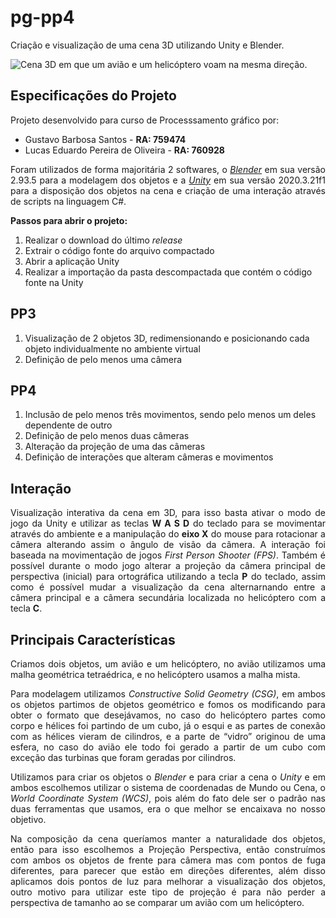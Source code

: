 # pg-pp4
Criação e visualização de uma cena 3D utilizando Unity e Blender.

<img src="https://i.ibb.co/fDFTpB1/cena.png" alt="Cena 3D em que um avião e um helicóptero voam na mesma direção."/>

## Especificações do Projeto
<p>Projeto desenvolvido para curso de Processsamento gráfico por:</p>

<ul>
  <li>
    Gustavo Barbosa Santos - <b>RA: 759474</b>
  </li>
  <li>
    Lucas Eduardo Pereira de Oliveira - <b>RA: 760928</b>
  </li>
</ul>

<p align = "justify">
  Foram utilizados de forma majoritária 2 softwares, o <a href="https://www.blender.org/download/" target="_blank"><i>Blender</i></a> em sua versão 2.93.5 para a modelagem dos objetos e a <a href="https://unity3d.com/pt/get-unity/download" target="_blank"><i>Unity</i></a> em sua versão 2020.3.21f1 para a disposição dos objetos na cena e criação de uma interação através de scripts na linguagem C#.
</p>

<p><b>Passos para abrir o projeto:</b></p>

<ol>
  <li>Realizar o download do último <i>release</i></li>
  <li>Extrair o código fonte do arquivo compactado</li>
  <li>Abrir a aplicação Unity</li>
  <li>Realizar a importação da pasta descompactada que contém o código fonte na Unity</li>
</ol>

## PP3

<ol>
  <li>Visualização de 2 objetos 3D, redimensionando e posicionando cada objeto individualmente no ambiente virtual</li>
  <li>Definição de pelo menos uma câmera</li>
</ol>

## PP4

<ol>
  <li>Inclusão de pelo menos três movimentos, sendo pelo menos um deles dependente de outro</li>
  <li>Definição de pelo menos duas câmeras</li>
  <li>Alteração da projeção de uma das câmeras</li>
  <li>Definição de interações que alteram câmeras e movimentos</li>
</ol>

## Interação

<p align = "justify">
  Visualização interativa da cena em 3D, para isso basta ativar o modo de jogo da Unity e utilizar as teclas <b>W A S D</b> do teclado para se movimentar através do ambiente e a manipulação do <b>eixo X</b> do mouse para rotacionar a câmera alterando assim o ângulo de visão da câmera. A interação foi baseada na movimentação de jogos <i>First Person Shooter (FPS)</i>. Também é possível durante o modo jogo alterar a projeção da câmera principal de perspectiva (inicial) para ortográfica utilizando a tecla <b>P</b> do teclado, assim como é possível mudar a visualização da cena alternarnando entre a câmera principal e a câmera secundária localizada no helicóptero com a tecla <b>C</b>.
</p>

## Principais Características

<p align = "justify">
  Criamos dois objetos, um avião e um helicóptero, no avião utilizamos uma malha geométrica tetraédrica, e no helicóptero usamos a malha mista.
</p>
<p align = "justify">
  Para modelagem utilizamos <i>Constructive Solid Geometry (CSG)</i>, em ambos os objetos partimos de objetos geométrico e fomos os modificando para obter o formato que desejávamos, no caso do helicóptero partes como corpo e hélices foi partindo de um cubo, já o esqui e as partes de conexão com as hélices vieram de cilindros, e a parte de “vidro” originou de uma esfera, no caso do avião ele todo foi gerado a partir de um cubo com exceção das turbinas que foram geradas por cilindros.
</p>
<p align = "justify">
  Utilizamos para criar os objetos o <i>Blender</i> e para criar a cena o <i>Unity</i> e em ambos escolhemos utilizar o sistema de coordenadas de Mundo ou Cena, o <i>World Coordinate System (WCS)</i>, pois além do fato dele ser o padrão nas duas ferramentas que usamos, era o que melhor se encaixava no nosso objetivo.
</p>
<p align = "justify">
  Na composição da cena queríamos manter a naturalidade dos objetos, então para isso escolhemos a Projeção Perspectiva, então construímos com ambos os objetos de frente para câmera mas com pontos de fuga diferentes, para parecer que estão em direções diferentes, além disso aplicamos dois pontos de luz para melhorar a visualização dos objetos, outro motivo para utilizar este tipo de projeção é para não perder a perspectiva de tamanho ao se comparar um avião com um helicóptero.
</p>
